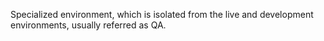 Specialized environment, which is isolated from the live and development environments, usually referred as QA.